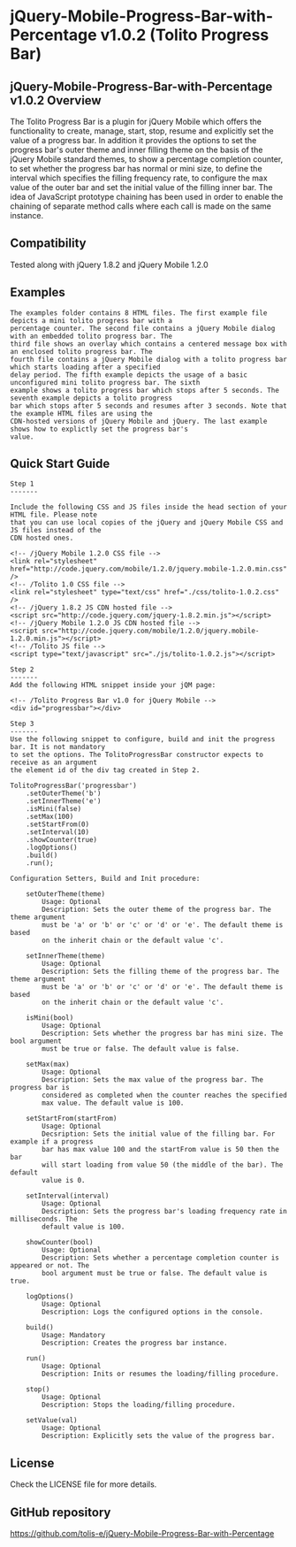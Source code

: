 jQuery-Mobile-Progress-Bar-with-Percentage v1.0.2 (Tolito Progress Bar)
=========================================================

jQuery-Mobile-Progress-Bar-with-Percentage v1.0.2 Overview
--------

The Tolito Progress Bar is a plugin for jQuery Mobile which offers the functionality to create, manage, start, stop, 
resume and explicitly set the value of a progress bar. In addition it provides the options to set the progress bar's 
outer theme and inner filling theme on the basis of the jQuery Mobile standard themes, to show a percentage completion 
counter, to set whether the progress bar has normal or mini size, to define the interval which specifies the filling 
frequency rate, to configure the max value of the outer bar and set the initial value of the filling inner bar. The 
idea of JavaScript prototype chaining has been used in order to enable the chaining of separate method calls where 
each call is made on the same instance. 

Compatibility
--------

   Tested along with jQuery 1.8.2 and jQuery Mobile 1.2.0

Examples
-------
	
	The examples folder contains 8 HTML files. The first example file depicts a mini tolito progress bar with a
	percentage counter. The second file contains a jQuery Mobile dialog with an embedded tolito progress bar. The 
	third file shows an overlay which contains a centered message box with an enclosed tolito progress bar. The 
	fourth file contains a jQuery Mobile dialog with a tolito progress bar which starts loading after a specified 
	delay period. The fifth example depicts the usage of a basic unconfigured mini tolito progress bar. The sixth
	example shows a tolito progress bar which stops after 5 seconds. The seventh example depicts a tolito progress
	bar which stops after 5 seconds and resumes after 3 seconds. Note that the example HTML files are using the 
	CDN-hosted versions of jQuery Mobile and jQuery. The last example shows how to explictly set the progress bar's
	value.

Quick Start Guide
---------------
	
	Step 1
	-------

	Include the following CSS and JS files inside the head section of your HTML file. Please note 
	that you can use local copies of the jQuery and jQuery Mobile CSS and JS files instead of the
	CDN hosted ones.
	
	<!-- /jQuery Mobile 1.2.0 CSS file -->
	<link rel="stylesheet" href="http://code.jquery.com/mobile/1.2.0/jquery.mobile-1.2.0.min.css" />
	<!-- /Tolito 1.0 CSS file -->
	<link rel="stylesheet" type="text/css" href="./css/tolito-1.0.2.css" />
	<!-- /jQuery 1.8.2 JS CDN hosted file -->
	<script src="http://code.jquery.com/jquery-1.8.2.min.js"></script>
	<!-- /jQuery Mobile 1.2.0 JS CDN hosted file -->
	<script src="http://code.jquery.com/mobile/1.2.0/jquery.mobile-1.2.0.min.js"></script>
	<!-- /Tolito JS file -->
	<script type="text/javascript" src="./js/tolito-1.0.2.js"></script>

	Step 2
	-------
	Add the following HTML snippet inside your jQM page:
	
	<!-- /Tolito Progress Bar v1.0 for jQuery Mobile -->
	<div id="progressbar"></div>
	
	Step 3
	-------
	Use the following snippet to configure, build and init the progress bar. It is not mandatory 
	to set the options. The TolitoProgressBar constructor expects to receive as an argument 
	the element id of the div tag created in Step 2.
	
	TolitoProgressBar('progressbar')
		.setOuterTheme('b')
		.setInnerTheme('e')
		.isMini(false)
		.setMax(100)
		.setStartFrom(0)
		.setInterval(10)
		.showCounter(true)
		.logOptions()
		.build()
		.run();
	
	Configuration Setters, Build and Init procedure:
	
		setOuterTheme(theme)
			Usage: Optional
			Description: Sets the outer theme of the progress bar. The theme argument
			must be 'a' or 'b' or 'c' or 'd' or 'e'. The default theme is based
			on the inherit chain or the default value 'c'.
			
		setInnerTheme(theme)
			Usage: Optional
			Description: Sets the filling theme of the progress bar. The theme argument
			must be 'a' or 'b' or 'c' or 'd' or 'e'. The default theme is based
			on the inherit chain or the default value 'c'.
		
		isMini(bool)
			Usage: Optional
			Description: Sets whether the progress bar has mini size. The bool argument
			must be true or false. The default value is false.
			
		setMax(max)
			Usage: Optional
			Description: Sets the max value of the progress bar. The progress bar is
			considered as completed when the counter reaches the specified
			max value. The default value is 100.
			
		setStartFrom(startFrom)
			Usage: Optional
			Decsription: Sets the initial value of the filling bar. For example if a progress
			bar has max value 100 and the startFrom value is 50 then the bar
			will start loading from value 50 (the middle of the bar). The default
			value is 0.
		
		setInterval(interval)
			Usage: Optional
			Description: Sets the progress bar's loading frequency rate in milliseconds. The 
			default value is 100.
			
		showCounter(bool)
			Usage: Optional
			Description: Sets whether a percentage completion counter is appeared or not. The
			bool argument must be true or false. The default value is true.
		
		logOptions()
			Usage: Optional
			Description: Logs the configured options in the console.
			
		build()
			Usage: Mandatory
			Description: Creates the progress bar instance.
			
		run()
			Usage: Optional
			Description: Inits or resumes the loading/filling procedure.
			
		stop()
			Usage: Optional
			Description: Stops the loading/filling procedure.

		setValue(val)
			Usage: Optional
			Description: Explicitly sets the value of the progress bar.

License
---------------------

Check the LICENSE file for more details.

GitHub repository
-------------------

https://github.com/tolis-e/jQuery-Mobile-Progress-Bar-with-Percentage
